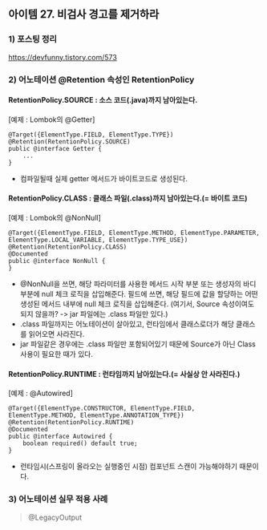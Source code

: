 ## 아이템 27. 비검사 경고를 제거하라

### 1) 포스팅 정리
https://devfunny.tistory.com/573

### 2) 어노테이션 @Retention 속성인 RetentionPolicy
#### RetentionPolicy.SOURCE : 소스 코드(.java)까지 남아있는다.

[예제 : Lombok의 @Getter]
```
@Target({ElementType.FIELD, ElementType.TYPE})
@Retention(RetentionPolicy.SOURCE)
public @interface Getter {
    ...
}
```
- 컴파일될때 실제 getter 메서드가 바이트코드로 생성된다.

#### RetentionPolicy.CLASS : 클래스 파일(.class)까지 남아있는다.(= 바이트 코드)
[예제 : Lombok의 @NonNull]
```
@Target({ElementType.FIELD, ElementType.METHOD, ElementType.PARAMETER, ElementType.LOCAL_VARIABLE, ElementType.TYPE_USE})
@Retention(RetentionPolicy.CLASS)
@Documented
public @interface NonNull {
}
```
- @NonNull을 쓰면, 해당 파라미터를 사용한 메서드 시작 부분 또는 생성자의 바디 부분에 null 체크 로직을 삽입해준다.
  필드에 쓰면, 해당 필드에 값을 할당하는 어떤 생성된 메서드 내부에 null 체크 로직을 삽입해준다.
  (여기서, Source 속성이여도 되지 않을까? -> jar 파일에는 .class 파일만 있다.)
- .class 파일까지는 어노테이션이 살아있고, 런타임에서 클래스로더가 해당 클래스를 읽어오면 사라진다.
- jar 파일같은 경우에는 .class 파일만 포함되어있기 때문에 Source가 아닌 Class 사용이 필요한 때가 있다.

#### RetentionPolicy.RUNTIME : 런타임까지 남아있는다.(= 사실상 안 사라진다.)
[예제 : @Autowired]
```
@Target({ElementType.CONSTRUCTOR, ElementType.FIELD, ElementType.METHOD, ElementType.ANNOTATION_TYPE})
@Retention(RetentionPolicy.RUNTIME)
@Documented
public @interface Autowired {
    boolean required() default true;
}

```
- 런타임시(스프링이 올라오는 실행중인 시점) 컴포넌트 스캔이 가능해야하기 때문이다.

### 3) 어노테이션 실무 적용 사례
> @LegacyOutput
